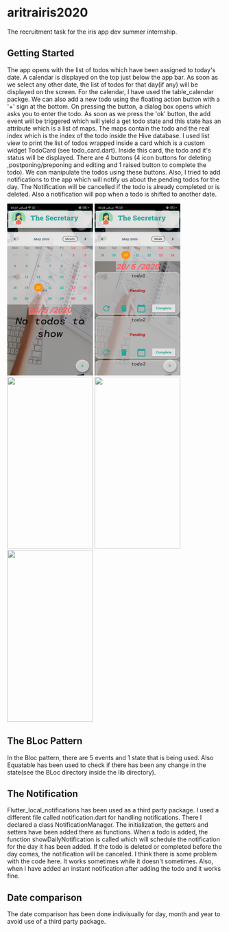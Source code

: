 # aritrairis2020
The recruitment task for the iris app dev summer internship.

## Getting Started


The app opens with the list of todos which have been assigned to today's date. A calendar is displayed on the top just below the app bar. As soon as we select any other date, the list of todos for that day(if any) will be displayed on the screen. For the calendar, I have used the table_calendar packge. We can also add a new todo using the floating action button with a '+' sign at the bottom. On  pressing the button, a dialog box opens which asks you to enter the todo. As soon as we press the 'ok' button, the add event wiil be triggered which will yield a get todo state and this state has an attribute which is a list of maps. The maps contain the todo and the real index which is the index of the todo inside the Hive database. I used list view to print the list of todos wrapped inside a card which is a custom widget TodoCard (see todo_card.dart). Inside this card, the todo and it's status will be displayed. There are 4 buttons (4 icon buttons for deleting ,postponing/preponing and editing and 1 raised button to complete the todo). We can manipulate the todos using these buttons. Also, I tried to add  notifications to the app which will notify us about the pending todos for the day. The Notification will be cancelled if the todo is already completed or is deleted. Also a notification will pop when a todo is shifted to another date.

<div> 
  <img src="Screenshots and Recording/image.png" height="400.0" width="200.0">
  
<img src="Screenshots and Recording/image2.png" height="400.0" width="200.0">




</div>
<div>

<img src="Screenshots and Recording/gif1.gif" height="400.0" width="200.0">

<img src="Screenshots and Recording/gif2.gif" height="400.0" width="200.0">

<img src="Screenshots and Recording/gif3.gif" height="400.0" width="200.0">

  </div>

## The BLoc Pattern
In the Bloc pattern, there are 5 events and 1 state that is being used. Also Equatable has been used to check if there has been any change in the state(see the BLoc directory inside the lib directory).


## The Notification 
Flutter_local_notifications has been used as a third party package. I used a different file called notification.dart for handling notifications. There I declared a class NotificationManager.
The initialization, the getters and setters have been added there as functions. When a todo is added, the function showDailyNotification is called which will schedule the notification for the day it has been added. If the todo is deleted or completed before the day comes, the notification will be canceled. I think there is some problem with the code here. It works sometimes while it doesn't sometimes. Also, when I have added an instant notification after adding the todo and it works fine.

## Date comparison 
The date comparison has been done indivisually for day, month and year to avoid use of a third party package.
